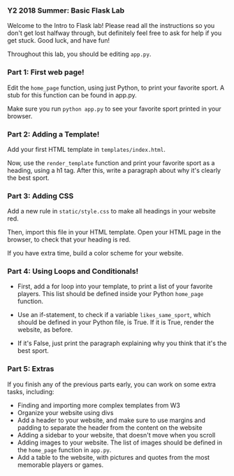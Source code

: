 ### Y2 2018 Summer: Basic Flask Lab

Welcome to the Intro to Flask lab! Please read all the instructions so you don't
get lost halfway through, but definitely feel free to ask for help if you
get stuck. Good luck, and have fun!

Throughout this lab, you should be editing `app.py`.

### Part 1: First web page!

Edit the `home_page` function, using just Python, to print your favorite sport.
A stub for this function can be found in app.py.

Make sure you run `python app.py` to see your favorite sport
printed in your browser.

### Part 2: Adding a Template!

Add your first HTML template in `templates/index.html`.

Now, use the `render_template` function and 
print your favorite sport as a heading, using a h1 tag.
After this, write a paragraph about why it's clearly the
best sport.

### Part 3: Adding CSS

Add a new rule in `static/style.css` to make all headings in
your website red.

Then, import this file in your HTML template. Open your HTML page
in the browser, to check that your heading is red.

If you have extra time, build a color scheme for your website.

### Part 4: Using Loops and Conditionals!

- First, add a for loop into your template, to print a list
of your favorite players. This list should be defined
inside your Python `home_page` function.

- Use an if-statement, to check if a variable `likes_same_sport`, which
should be defined in your Python file, is True. If it is True,
render the website, as before.

- If it's False, just print the paragraph explaining why you think that it's
the best sport.


### Part 5: Extras

If you finish any of the previous parts early, you can work
on some extra tasks, including:
- Finding and importing more complex templates from W3
- Organize your website using divs
- Add a header to your website, and make sure to use margins and padding
to separate the header from the content on the website
- Adding a sidebar to your website, that doesn't move when you scroll
- Adding images to your website. The list of images should be defined
in the `home_page` function in `app.py`.
- Add a table to the website, with pictures and quotes from the most
memorable players or games. 


